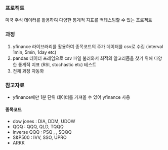 ### 프로젝트
미국 주식 데이터를 활용하여 다양한 통계적 지표를 백테스팅할 수 있는 프로젝트

### 과정
1. yfinance 라이브러리를 활용하여 종목코드의 주가 데이터를 csv로 수집 (interval 1min, 5min, 1day etc)
2. pandas 데이터 프레임으로 csv 파일 불러와서 최적의 알고리즘을 찾기 위해 다양한 통계적 지표 (RSI, stochastic etc) 테스트
3. 전체 과정 자동화

### 참고자료
- yfinance에만 1분 단위 데이터를 가져올 수 있어 yfinance 사용

#### 종목코드
- dow jones : DIA, DDM, UDOW
- QQQ : QQQ, QLD, TQQQ
- inverse QQQ : PSQ , , SQQQ
- S&P500 : IVV, SSO, UPRO
- ARKK
